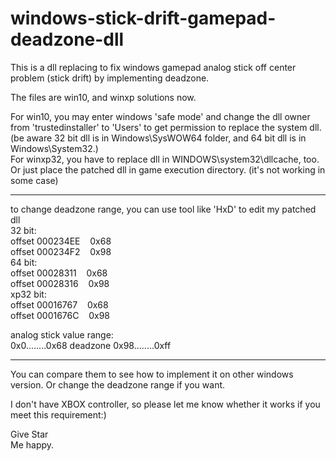 # windows-stick-drift-gamepad-deadzone-dll
This is a dll replacing to fix windows gamepad analog stick off center problem (stick drift) by implementing deadzone.

The files are win10, and winxp solutions now.

For win10, you may enter windows 'safe mode' and change the dll owner from 'trustedinstaller' to 'Users' to get permission to replace the system dll.  
(be aware 32 bit dll is in Windows\SysWOW64 folder, and 64 bit dll is in Windows\System32.)  
For winxp32, you have to replace dll in WINDOWS\system32\dllcache, too.  
Or just place the patched dll in game execution directory. (it's not working in some case)  

****
to change deadzone range, you can use tool like 'HxD' to edit my patched dll  
32 bit:  
offset 000234EE &nbsp;&nbsp;&nbsp;0x68  
offset 000234F2 &nbsp;&nbsp;&nbsp;0x98  
64 bit:  
offset 00028311 &nbsp;&nbsp;&nbsp;0x68  
offset 00028316 &nbsp;&nbsp;&nbsp;0x98  
xp32 bit:  
offset 00016767 &nbsp;&nbsp;&nbsp;0x68  
offset 0001676C &nbsp;&nbsp;&nbsp;0x98  
  
analog stick value range:  
0x0........0x68 deadzone 0x98........0xff  
****

You can compare them to see how to implement it on other windows version.
Or change the deadzone range if you want.

I don't have XBOX controller, so please let me know whether it works if you meet this requirement:)

Give Star  
Me happy.
